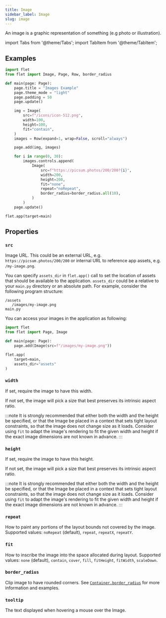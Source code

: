 ```yaml
---
title: Image
sidebar_label: Image
slug: image
---
```


An image is a graphic representation of something (e.g photo or illustration).

import Tabs from '@theme/Tabs';
import TabItem from '@theme/TabItem';

## Examples

<Tabs groupId="language">
  <TabItem value="python" label="Python" default>

```python
import flet
from flet import Image, Page, Row, border_radius

def main(page: Page):
    page.title = "Images Example"
    page.theme_mode = "light"
    page.padding = 50
    page.update()

    img = Image(
        src=f"/icons/icon-512.png",
        width=100,
        height=100,
        fit="contain",
    )
    images = Row(expand=1, wrap=False, scroll="always")

    page.add(img, images)

    for i in range(0, 30):
        images.controls.append(
            Image(
                src=f"https://picsum.photos/200/200?{i}",
                width=200,
                height=200,
                fit="none",
                repeat="noRepeat",
                border_radius=border_radius.all(10),
            )
        )
    page.update()

flet.app(target=main)
```
  </TabItem>
</Tabs>

## Properties

### `src`

Image URL. This could be an external URL, e.g. `https://picsum.photos/200/200` or internal URL to reference app assets, e.g. `/my-image.png`.

You can specify `assets_dir` in `flet.app()` call to set the location of assets that should be available to the application. `assets_dir` could be a relative to your `main.py` directory or an absolute path. For example, consider the following program structure:

```
/assets
   /images/my-image.png
main.py
```

You can access your images in the application as following:

```python {5,9}
import flet
from flet import Page, Image

def main(page: Page):
    page.add(Image(src=f"/images/my-image.png"))

flet.app(
    target=main,
    assets_dir="assets"
)
```

### `width`

If set, require the image to have this width.

If not set, the image will pick a size that best preserves its intrinsic aspect ratio.

:::note
It is strongly recommended that either both the width and the height be specified, or that the Image be placed in a context that sets tight layout constraints, so that the image does not change size as it loads. Consider using `fit` to adapt the image's rendering to fit the given width and height if the exact image dimensions are not known in advance.
:::

### `height`

If set, require the image to have this height.

If not set, the image will pick a size that best preserves its intrinsic aspect ratio.

:::note
It is strongly recommended that either both the width and the height be specified, or that the Image be placed in a context that sets tight layout constraints, so that the image does not change size as it loads. Consider using `fit` to adapt the image's rendering to fit the given width and height if the exact image dimensions are not known in advance.
:::

### `repeat`

How to paint any portions of the layout bounds not covered by the image. Supported values: `noRepeat` (default), `repeat`, `repeatX`, `repeatY`.

### `fit`

How to inscribe the image into the space allocated during layout. Supported values: `none` (default), `contain`, `cover`, `fill`, `fitHeight`, `fitWidth`, `scaleDown`.

### `border_radius`

Clip image to have rounded corners. See [`Container.border_radius`](container#border_radius) for more information and examples.

### `tooltip`

The text displayed when hovering a mouse over the Image.